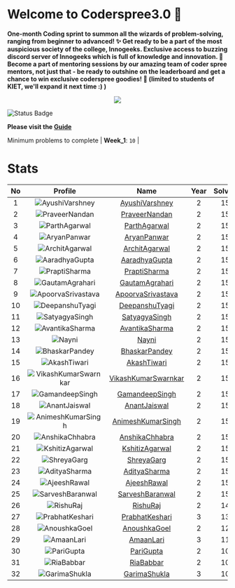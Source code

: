 
Welcome to Coderspree3.0 🎃
==========================


 **One-month Coding sprint to summon all the wizards of problem-solving, ranging from beginner to advanced! ✨ Get ready to be a part of the most auspicious society of the college, Innogeeks. Exclusive  access to buzzing discord server of Innogeeks which is full of knowledge and innovation. 🚀 Become a part of mentoring sessions by our amazing team of coder spree mentors, not just that - be ready to outshine on the leaderboard and get a chance to win exclusive coderspree goodies! 🍫 (limited to students of KIET, we'll expand it next time :) )**  
<p align = 'center'><a href='https://innogeeks.in/' target='_blank'><img src='https://template-mail-images.s3.ap-south-1.amazonaws.com/20231002_150040_0000+(1).png'></a></p>

![Status Badge](https://github.com/InnogeeksOrganization/coderspree/actions/workflows/checkSubmission.yml/badge.svg)  


**Please visit the [Guide](./Guide/README.md)**  


Minimum problems to complete | **Week_1**: `10` |   

# Stats
  

|No|Profile|Name|Year|Solved|
| :---: | :---: | :---: | :---: | :---: |
|1|![AyushiVarshney](https://avatars.githubusercontent.com/u/124452709?v=4&s=100)|[AyushiVarshney](https://github.com/Ayushi853)|2|15|
|2|![PraveerNandan](https://avatars.githubusercontent.com/u/134937008?v=4&s=100)|[PraveerNandan](https://github.com/praveer7398)|2|15|
|3|![ParthAgarwal](https://avatars.githubusercontent.com/u/113423032?v=4&s=100)|[ParthAgarwal](https://github.com/Parth27904)|2|15|
|4|![AryanPanwar](https://avatars.githubusercontent.com/u/121965055?v=4&s=100)|[AryanPanwar](https://github.com/chaudharyaryanpanwar)|2|15|
|5|![ArchitAgarwal](https://avatars.githubusercontent.com/u/133382714?v=4&s=100)|[ArchitAgarwal](https://github.com/Junior-Hawk)|2|15|
|6|![AaradhyaGupta](https://avatars.githubusercontent.com/u/124498201?v=4&s=100)|[AaradhyaGupta](https://github.com/aaradhya2810)|2|15|
|7|![PraptiSharma](https://avatars.githubusercontent.com/u/123169861?v=4&s=100)|[PraptiSharma](https://github.com/praptisharma28)|2|15|
|8|![GautamAgrahari](https://avatars.githubusercontent.com/u/132156711?v=4&s=100)|[GautamAgrahari](https://github.com/gautam0429)|2|15|
|9|![ApoorvaSrivastava](https://avatars.githubusercontent.com/u/122932821?v=4&s=100)|[ApoorvaSrivastava](https://github.com/ApoorvaSri123)|2|15|
|10|![DeepanshuTyagi](https://avatars.githubusercontent.com/u/123951725?v=4&s=100)|[DeepanshuTyagi](https://github.com/29deepanshutyagi)|2|15|
|11|![SatyagyaSingh](https://avatars.githubusercontent.com/u/123818561?v=4&s=100)|[SatyagyaSingh](https://github.com/satyagyasingh)|2|15|
|12|![AvantikaSharma](https://avatars.githubusercontent.com/u/123316093?v=4&s=100)|[AvantikaSharma](https://github.com/AvantikaSharma2307)|2|15|
|13|![Nayni](https://avatars.githubusercontent.com/u/132836849?v=4&s=100)|[Nayni](https://github.com/naynisinghal1008)|2|15|
|14|![BhaskarPandey](https://avatars.githubusercontent.com/u/71315985?v=4&s=100)|[BhaskarPandey](https://github.com/chikkibum)|2|15|
|15|![AkashTiwari](https://avatars.githubusercontent.com/u/124056373?v=4&s=100)|[AkashTiwari](https://github.com/Akash-Tiwari22)|2|15|
|16|![VikashKumarSwarnkar](https://avatars.githubusercontent.com/u/146004981?v=4&s=100)|[VikashKumarSwarnkar](https://github.com/swarnkarvikash)|2|15|
|17|![GamandeepSingh](https://avatars.githubusercontent.com/u/116256043?v=4&s=100)|[GamandeepSingh](https://github.com/gamandeepsingh)|2|15|
|18|![AnantJaiswal](https://avatars.githubusercontent.com/u/110235072?v=4&s=100)|[AnantJaiswal](https://github.com/Anantj2499)|2|15|
|19|![AnimeshKumarSingh](https://avatars.githubusercontent.com/u/111107139?v=4&s=100)|[AnimeshKumarSingh](https://github.com/any-mesh)|2|15|
|20|![AnshikaChhabra](https://avatars.githubusercontent.com/u/124261062?v=4&s=100)|[AnshikaChhabra](https://github.com/anshika1812)|2|15|
|21|![KshitizAgarwal](https://avatars.githubusercontent.com/u/64627666?v=4&s=100)|[KshitizAgarwal](https://github.com/ksh1710)|2|15|
|22|![ShreyaGarg](https://avatars.githubusercontent.com/u/123856766?v=4&s=100)|[ShreyaGarg](https://github.com/Geek-shreya)|2|15|
|23|![AdityaSharma](https://avatars.githubusercontent.com/u/123371724?v=4&s=100)|[AdityaSharma](https://github.com/adityshrma08)|2|15|
|24|![AjeeshRawal](https://avatars.githubusercontent.com/u/118363624?v=4&s=100)|[AjeeshRawal](https://github.com/jeezzzz)|2|15|
|25|![SarveshBaranwal](https://avatars.githubusercontent.com/u/84376218?v=4&s=100)|[SarveshBaranwal](https://github.com/serv-er)|2|15|
|26|![RishuRaj](https://avatars.githubusercontent.com/u/133753604?v=4&s=100)|[RishuRaj](https://github.com/rishuraj1708)|2|14|
|27|![PrabhatKeshari](https://avatars.githubusercontent.com/u/115912907?v=4&s=100)|[PrabhatKeshari](https://github.com/prabhat-04)|3|13|
|28|![AnoushkaGoel](https://avatars.githubusercontent.com/u/125151652?v=4&s=100)|[AnoushkaGoel](https://github.com/anoushka-10)|2|12|
|29|![AmaanLari](https://avatars.githubusercontent.com/u/91714752?v=4&s=100)|[AmaanLari](https://github.com/amaan-lari)|3|11|
|30|![PariGupta](https://avatars.githubusercontent.com/u/123859373?v=4&s=100)|[PariGupta](https://github.com/seeeyaa)|2|10|
|31|![RiaBabbar](https://avatars.githubusercontent.com/u/144810359?v=4&s=100)|[RiaBabbar](https://github.com/riababbar4)|2|10|
|32|![GarimaShukla](https://avatars.githubusercontent.com/u/106160730?v=4&s=100)|[GarimaShukla](https://github.com/Garima0812S)|3|10|
